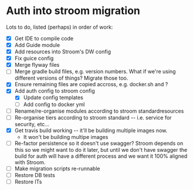 # Auth into stroom migration

Lots to do, listed (perhaps) in order of work:

- [x] Get IDE to compile code
- [x] Add Guide module
- [x] Add resources into Stroom's DW config
- [x] Fix guice config
- [x] Merge flyway files
- [ ] Merge gradle build files, e.g. version numbers. What if we're using different versions of things? Migrate those too.
- [x] Ensure remaining files are copied accross, e.g. docker.sh and ?
- [x] Add auth config to stroom config
  - [x] Update config templates
  - [ ] Add config to docker yml 
- [ ] Rename/re-organise modules according to stroom standardresources
- [ ] Re-organise tiers according to stroom standard -- i.e. service for security, etc...
- [x] Get travis build working -- it'll be building multiple images now.
  - It won't be building multipe images
- [ ] Re-factor persistence so it doesn't use swagger? Stroom depends on this so we might want to do it later, but until we don't have swagger the build for auth will have a different process and we want it 100% aligned with Stroom.
- [ ] Make migration scripts re-runnable
- [ ] Restore DB tests
- [ ] Restore ITs
